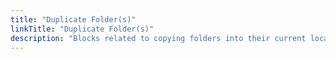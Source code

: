```yaml
---
title: "Duplicate Folder(s)"
linkTitle: "Duplicate Folder(s)"
description: "Blocks related to copying folders into their current location with a new name"
---
```

